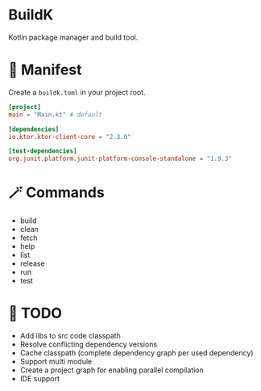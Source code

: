 # BuildK
Kotlin package manager and build tool.

# 📜 Manifest
Create a `buildk.toml` in your project root.

```toml
[project]
main = "Main.kt" # default

[dependencies]
io.ktor.ktor-client-core = "2.3.0"

[test-dependencies]
org.junit.platform.junit-platform-console-standalone = "1.9.3"
```

# 🪄 Commands
* build
* clean
* fetch
* help
* list
* release
* run
* test

# 🚧 TODO
* Add libs to src code classpath
* Resolve conflicting dependency versions
* Cache classpath (complete dependency graph per used dependency)
* Support multi module
* Create a project graph for enabling parallel compilation
* IDE support